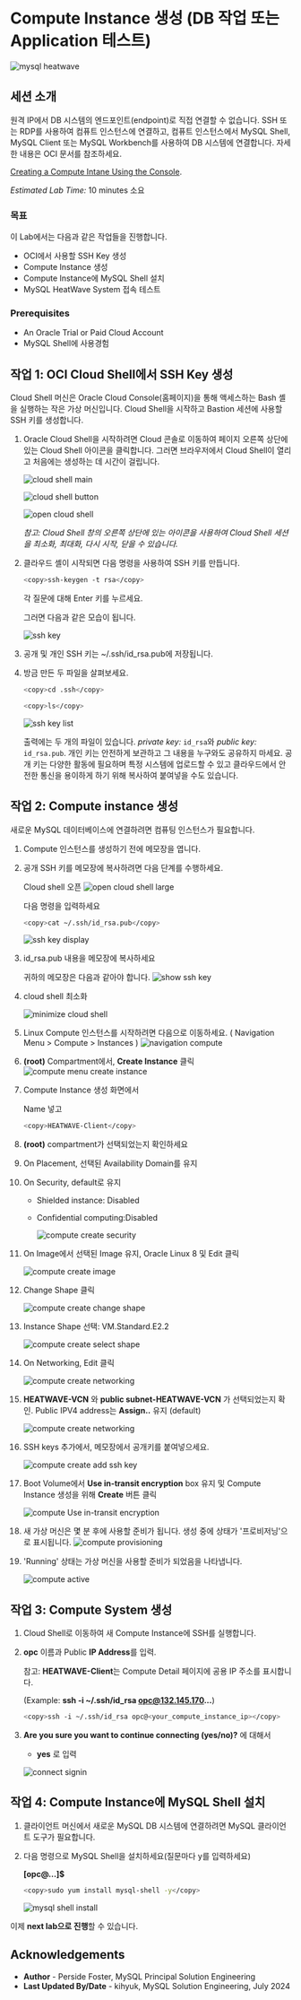 # Compute Instance 생성 (DB 작업 또는 Application 테스트)

![mysql heatwave](./images/mysql-heatwave-logo.jpg "mysql heatwave")

## 세션 소개

원격 IP에서 DB 시스템의 엔드포인트(endpoint)로 직접 연결할 수 없습니다. SSH 또는 RDP를 사용하여 컴퓨트 인스턴스에 연결하고, 컴퓨트 인스턴스에서 MySQL Shell, MySQL Client 또는 MySQL Workbench를 사용하여 DB 시스템에 연결합니다. 자세한 내용은 OCI 문서를 참조하세요.

[Creating a Compute Intane Using the Console](
https://docs.oracle.com/en-us/iaas/Content/Compute/Tasks/launchinginstance.htm).


_Estimated Lab Time:_ 10 minutes 소요

### 목표

이 Lab에서는 다음과 같은 작업들을 진행합니다.
- OCI에서 사용할 SSH Key 생성
- Compute Instance 생성
- Compute Instance에 MySQL Shell 설치
- MySQL HeatWave System 접속 테스트


### Prerequisites

- An Oracle Trial or Paid Cloud Account
- MySQL Shell에 사용경험

## 작업 1: OCI Cloud Shell에서 SSH Key 생성

Cloud Shell 머신은 Oracle Cloud Console(홈페이지)을 통해 액세스하는 Bash 셸을 실행하는 작은 가상 머신입니다. Cloud Shell을 시작하고 Bastion 세션에 사용할 SSH 키를 생성합니다.

1. Oracle Cloud Shell을 시작하려면 Cloud 콘솔로 이동하여 페이지 오른쪽 상단에 있는 Cloud Shell 아이콘을 클릭합니다. 그러면 브라우저에서 Cloud Shell이 ​​열리고 처음에는 생성하는 데 시간이 걸립니다.

    ![cloud shell main](./images/cloud-shell.png  "cloud shell main " )

    ![cloud shell button](./images/cloud-shell-setup.png  "cloud shell button " )

    ![open cloud shell](./images/cloud-shell-open.png "open cloud shell" )

    _참고: Cloud Shell 창의 오른쪽 상단에 있는 아이콘을 사용하여 Cloud Shell 세션을 최소화, 최대화, 다시 시작, 닫을 수 있습니다._

2. 클라우드 셸이 시작되면 다음 명령을 사용하여 SSH 키를 만듭니다.

    ```bash
    <copy>ssh-keygen -t rsa</copy>
    ```

    각 질문에 대해 Enter 키를 누르세요.

    그러면 다음과 같은 모습이 됩니다.

    ![ssh key](./images/ssh-key-show.png "ssh key show")

3. 공개 및 개인 SSH 키는 ~/.ssh/id_rsa.pub에 저장됩니다.

4. 방금 만든 두 파일을 살펴보세요.

    ```bash
    <copy>cd .ssh</copy>
    ```

    ```bash
    <copy>ls</copy>
    ```

    ![ssh key list ](./images/shh-key-list.png "shh key list")

    출력에는 두 개의 파일이 있습니다. *private key:* `id_rsa`와 *public key:* `id_rsa.pub`. 개인 키는 안전하게 보관하고 그 내용을 누구와도 공유하지 마세요. 공개 키는 다양한 활동에 필요하며 특정 시스템에 업로드할 수 있고 클라우드에서 안전한 통신을 용이하게 하기 위해 복사하여 붙여넣을 수도 있습니다.

## 작업 2: Compute instance 생성

새로운 MySQL 데이터베이스에 연결하려면 컴퓨팅 인스턴스가 필요합니다.

1. Compute 인스턴스를 생성하기 전에 메모장을 엽니다.

2. 공개 SSH 키를 메모장에 복사하려면 다음 단계를 수행하세요.

    Cloud shell 오픈
    ![open cloud shell large](./images/cloud-shell-open-large.png "open cloud shell large ")

    다음 명령을 입력하세요

    ```bash
    <copy>cat ~/.ssh/id_rsa.pub</copy>
    ```

    ![ssh key display](./images/ssh-key-display.png "ssh key display ") 

3. id_rsa.pub 내용을 메모장에 복사하세요

    귀하의 메모장은 다음과 같아야 합니다.
    ![show ssh key](./images/notepad-rsa-key.png "show ssh key")  

4. cloud shell 최소화

    ![minimize cloud shell](./images/ssh-key-display-minimize.png "minimize cloud shell")  

5. Linux Compute 인스턴스를 시작하려면 다음으로 이동하세요. ( Navigation Menu > Compute > Instances )
    ![navigation compute](./images/navigation-compute.png "navigation compute")

6. **(root)** Compartment에서, **Create Instance** 클릭
    ![compute menu create instance](./images/compute-menu-create-instance.png "ccompute menu create instance ")

7. Compute Instance 생성 화면에서 

    Name 넣고

    ```bash
    <copy>HEATWAVE-Client</copy>
    ```

8. **(root)** compartment가 선택되었는지 확인하세요

9. On Placement, 선택된 Availability Domain를 유지

10. On Security, default로 유지

    - Shielded instance: Disabled
    - Confidential computing:Disabled

      ![compute create security](./images/compute-create-security.png "compute create security ") 

11. On Image에서 선택된 Image 유지, Oracle Linux 8 및 Edit 클릭

      ![compute create image](./images/compute-create-image.png "compute create image ")  

12. Change Shape 클릭

      ![compute create change shape](./images/compute-create-change-shape.png "compute create change shape")  

13. Instance Shape 선택: VM.Standard.E2.2

      ![compute create select shape](./images/compute-create-select-shape.png "compute create select shape")  

14. On Networking, Edit 클릭

      ![compute create networking](./images/compute-create-networking.png "compute create networking ")  

15. **HEATWAVE-VCN** 와  **public subnet-HEATWAVE-VCN** 가 선택되었는지 확인. Public IPV4 address는 **Assign..** 유지 (default)

      ![compute create networking](./images/compute-create-networking-select.png "compute create networking ")

16. SSH keys 추가에서, 메모장에서 공개키를 붙여넣으세요.
  
    ![compute create add ssh key](./images/compute-create-add-ssh-key.png "compute create add ssh key ")

17. Boot Volume에서 **Use in-transit encryption** box 유지 및 Compute Instance 생성을 위해 **Create** 버튼 클릭 

    ![compute Use in-transit encryption](./images/compute-create-boot-volume.png "compute Use in-transit encryption")

18. 새 가상 머신은 몇 분 후에 사용할 준비가 됩니다. 생성 중에 상태가 '프로비저닝'으로 표시됩니다.
    ![compute provisioning](./images/compute-provisioning.png "compute provisioning ")

19. 'Running' 상태는 가상 머신을 사용할 준비가 되었음을 나타냅니다.

    ![compute active](./images/compute-active.png "compute active")

## 작업 3: Compute System 생성

1. Cloud Shell로 이동하여 새 Compute Instance에 SSH를 실행합니다.

2. **opc** 이름과 Public **IP Address**를 입력.

   참고: **HEATWAVE-Client**는 Compute Detail 페이지에 공용 IP 주소를 표시합니다.

    (Example: **ssh -i ~/.ssh/id_rsa opc@132.145.170...**) 

    ```bash
    <copy>ssh -i ~/.ssh/id_rsa opc@<your_compute_instance_ip></copy>
    ```

3. **Are you sure you want to continue connecting (yes/no)?** 에 대해서
    - **yes** 로 입력

    ![connect signin](./images/connect-first-signin.png "connect signin ")

## 작업 4: Compute Instance에 MySQL Shell 설치

1. 클라이언트 머신에서 새로운 MySQL DB 시스템에 연결하려면 MySQL 클라이언트 도구가 필요합니다.

2. 다음 명령으로 MySQL Shell을 설치하세요(질문마다 y를 입력하세요)

    **[opc@…]$**

    ```bash
    <copy>sudo yum install mysql-shell -y</copy>
    ```

    ![mysql shell install](./images/mysql-install-shell.png "mysql shell install ")


이제 **next lab으로 진행**할 수 있습니다.

## Acknowledgements

- **Author** - Perside Foster, MySQL Principal Solution Engineering
- **Last Updated By/Date** - kihyuk, MySQL Solution Engineering, July 2024
